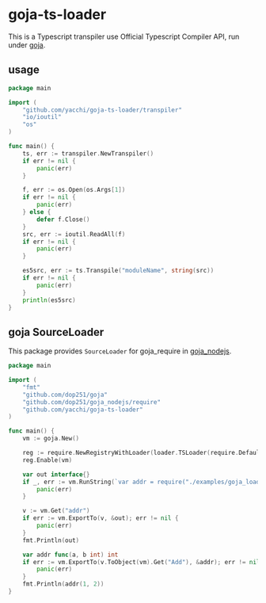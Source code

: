 # goja-ts-loader

This is a Typescript transpiler use Official Typescript Compiler API, run under [goja](https://github.com/dop251/goja).

## usage

```go
package main

import (
	"github.com/yacchi/goja-ts-loader/transpiler"
	"io/ioutil"
	"os"
)

func main() {
	ts, err := transpiler.NewTranspiler()
	if err != nil {
		panic(err)
	}

	f, err := os.Open(os.Args[1])
	if err != nil {
		panic(err)
	} else {
		defer f.Close()
	}
	src, err := ioutil.ReadAll(f)
	if err != nil {
		panic(err)
	}

	es5src, err := ts.Transpile("moduleName", string(src))
	if err != nil {
		panic(err)
	}
	println(es5src)
}
```

## goja SourceLoader

This package provides `SourceLoader` for goja_require in [goja_nodejs](https://github.com/dop251/goja_nodejs).

```go
package main

import (
	"fmt"
	"github.com/dop251/goja"
	"github.com/dop251/goja_nodejs/require"
	"github.com/yacchi/goja-ts-loader"
)

func main() {
	vm := goja.New()

	reg := require.NewRegistryWithLoader(loader.TSLoader(require.DefaultSourceLoader))
	reg.Enable(vm)

	var out interface{}
	if _, err := vm.RunString(`var addr = require("./examples/goja_loader")`); err != nil {
		panic(err)
	}

	v := vm.Get("addr")
	if err := vm.ExportTo(v, &out); err != nil {
		panic(err)
	}
	fmt.Println(out)

	var addr func(a, b int) int
	if err := vm.ExportTo(v.ToObject(vm).Get("Add"), &addr); err != nil {
		panic(err)
	}
	fmt.Println(addr(1, 2))
}
```